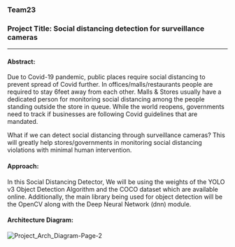 ### Team23

### Project Title: Social distancing detection for surveillance cameras
---

#### Abstract: 
Due to Covid-19 pandemic, public places require social distancing to prevent spread of Covid further. In offices/malls/restaurants people are required to stay 6feet away from each other. Malls & Stores usually have a dedicated person for monitoring social distancing among the people standing outside the store in queue. While the world reopens, governments need to track if businesses are following Covid guidelines that are mandated.

What if we can detect social distancing through surveillance cameras? This will greatly help stores/governments in monitoring social distancing violations with minimal human intervention.


#### Approach:
In this Social Distancing Detector, We will be using the weights of the YOLO v3 Object Detection Algorithm and the COCO dataset which are available online. Additionally, the main library being used for object detection will be the OpenCV along with the Deep Neural Network (dnn) module.


#### Architecture Diagram:
![Project_Arch_Diagram-Page-2](https://user-images.githubusercontent.com/11073524/110589934-f6418d00-812b-11eb-9e6d-60e5dc394471.png)

